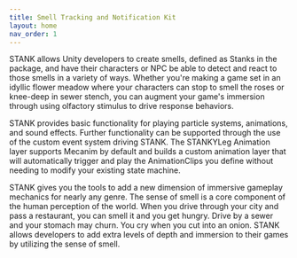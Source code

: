```yaml
---
title: Smell Tracking and Notification Kit
layout: home
nav_order: 1
---
```




STANK allows Unity developers to create smells, defined as Stanks in the package, and have their characters or NPC be able to detect and react to those smells in a variety of ways. Whether you're making a game set in an idyllic flower meadow where your characters can stop to smell the roses or knee-deep in sewer stench, you can augment your game's immersion through using olfactory stimulus to drive response behaviors.

STANK provides basic functionality for playing particle systems, animations, and sound effects. Further functionality can be supported through the use of the custom event system driving STANK. The STANKYLeg Animation layer supports Mecanim by default and builds a custom animation layer that will automatically trigger and play the AnimationClips you define without needing to modify your existing state machine.

STANK gives you the tools to add a new dimension of immersive gameplay mechanics for nearly any genre. The sense of smell is a core component of the human perception of the world. When you drive through your city and pass a restaurant, you can smell it and you get hungry. Drive by a sewer and your stomach may churn. You cry when you cut into an onion. STANK allows developers to add extra levels of depth and immersion to their games by utilizing the sense of smell.
